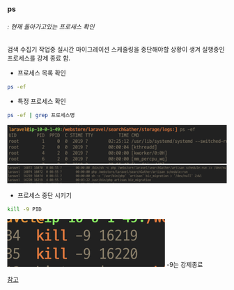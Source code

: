 ### ps 
###### : 현재 돌아가고있는 프로세스 확인

검색 수집기 작업중 실시간 마이그레이션 스케줄링을 중단해야할 상황이 생겨 
실행중인 프로세스를 강제 종료 함.

- 프로세스 목록 확인
```bash
ps -ef 
```

- 특정 프로세스 확인
```bash
ps -ef | grep 프로세스명 
```
![출력 화면](../img/command_ps1.png)
![출력 화면](../img/command_pid.png)


- 프로세스 중단 시키기 
```bash
kill -9 PID
```
![출력 화면](../img/command_kill.png)
-9는 강제종료 


[참고](https://yang1650.tistory.com/110)
